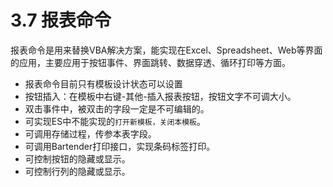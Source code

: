 # 3.7 报表命令
报表命令是用来替换VBA解决方案，能实现在Excel、Spreadsheet、Web等界面的应用，主要应用于按钮事件、界面跳转、数据穿透、循环打印等方面。

* 报表命令目前只有模板设计状态可以设置
* 按钮插入：在模板中右键-其他-插入报表按钮，按钮文字不可调大小。
* 双击事件中，被双击的字段一定是不可编辑的。
* 可实现ES中不能实现的`打开新模板，关闭本模板`。
* 可调用存储过程，传参本表字段。
* 可调用Bartender打印接口，实现条码标签打印。
* 可控制按钮的隐藏或显示。
* 可控制行列的隐藏或显示。